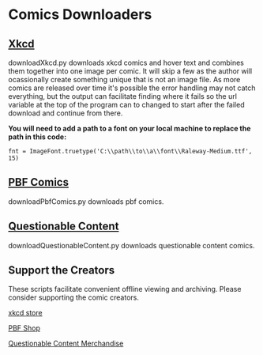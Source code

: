 # Comics Downloaders

## [Xkcd](http://www.xkcd.com)

downloadXkcd.py downloads xkcd comics and hover text and combines them together into one image per comic.  It will skip a few as the author will ocassionally create something unique that is not an image file.  As more comics are released over time it's possible the error handling may not catch everything, but the output can facilitate finding where it fails so the url variable at the top of the program can to changed to start after the failed download and continue from there.

**You will need to add a path to a font on your local machine to replace the path in this code:**
```
fnt = ImageFont.truetype('C:\\path\\to\\a\\font\\Raleway-Medium.ttf', 15)
```

## [PBF Comics](http://www.pbfcomics.com)

downloadPbfComics.py downloads pbf comics.

## [Questionable Content](http://www.questionablecontent.net)

downloadQuestionableContent.py downloads questionable content comics.


## Support the Creators

These scripts facilitate convenient offline viewing and archiving.  Please consider supporting the comic creators.

[xkcd store](https://store.xkcd.com/)

[PBF Shop](http://perrible.bigcartel.com/)

[Questionable Content Merchandise](https://topatoco.com/collections/jeph-jacques)


